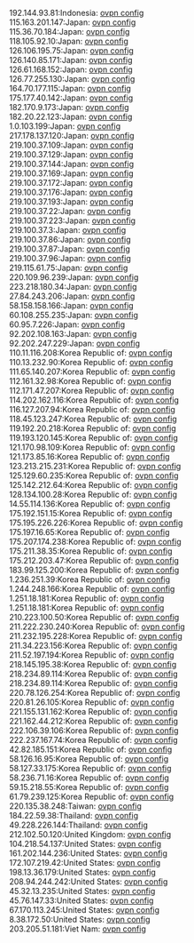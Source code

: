 192.144.93.81:Indonesia: [ovpn config](vpn/192_144_93_81.ovpn)  
115.163.201.147:Japan: [ovpn config](vpn/115_163_201_147.ovpn)  
115.36.70.184:Japan: [ovpn config](vpn/115_36_70_184.ovpn)  
118.105.92.10:Japan: [ovpn config](vpn/118_105_92_10.ovpn)  
126.106.195.75:Japan: [ovpn config](vpn/126_106_195_75.ovpn)  
126.140.85.171:Japan: [ovpn config](vpn/126_140_85_171.ovpn)  
126.61.168.152:Japan: [ovpn config](vpn/126_61_168_152.ovpn)  
126.77.255.130:Japan: [ovpn config](vpn/126_77_255_130.ovpn)  
164.70.177.115:Japan: [ovpn config](vpn/164_70_177_115.ovpn)  
175.177.40.142:Japan: [ovpn config](vpn/175_177_40_142.ovpn)  
182.170.9.173:Japan: [ovpn config](vpn/182_170_9_173.ovpn)  
182.20.22.123:Japan: [ovpn config](vpn/182_20_22_123.ovpn)  
1.0.103.199:Japan: [ovpn config](vpn/1_0_103_199.ovpn)  
217.178.137.120:Japan: [ovpn config](vpn/217_178_137_120.ovpn)  
219.100.37.109:Japan: [ovpn config](vpn/219_100_37_109.ovpn)  
219.100.37.129:Japan: [ovpn config](vpn/219_100_37_129.ovpn)  
219.100.37.144:Japan: [ovpn config](vpn/219_100_37_144.ovpn)  
219.100.37.169:Japan: [ovpn config](vpn/219_100_37_169.ovpn)  
219.100.37.172:Japan: [ovpn config](vpn/219_100_37_172.ovpn)  
219.100.37.176:Japan: [ovpn config](vpn/219_100_37_176.ovpn)  
219.100.37.193:Japan: [ovpn config](vpn/219_100_37_193.ovpn)  
219.100.37.22:Japan: [ovpn config](vpn/219_100_37_22.ovpn)  
219.100.37.223:Japan: [ovpn config](vpn/219_100_37_223.ovpn)  
219.100.37.3:Japan: [ovpn config](vpn/219_100_37_3.ovpn)  
219.100.37.86:Japan: [ovpn config](vpn/219_100_37_86.ovpn)  
219.100.37.87:Japan: [ovpn config](vpn/219_100_37_87.ovpn)  
219.100.37.96:Japan: [ovpn config](vpn/219_100_37_96.ovpn)  
219.115.61.75:Japan: [ovpn config](vpn/219_115_61_75.ovpn)  
220.109.96.239:Japan: [ovpn config](vpn/220_109_96_239.ovpn)  
223.218.180.34:Japan: [ovpn config](vpn/223_218_180_34.ovpn)  
27.84.243.206:Japan: [ovpn config](vpn/27_84_243_206.ovpn)  
58.158.158.166:Japan: [ovpn config](vpn/58_158_158_166.ovpn)  
60.108.255.235:Japan: [ovpn config](vpn/60_108_255_235.ovpn)  
60.95.7.226:Japan: [ovpn config](vpn/60_95_7_226.ovpn)  
92.202.108.163:Japan: [ovpn config](vpn/92_202_108_163.ovpn)  
92.202.247.229:Japan: [ovpn config](vpn/92_202_247_229.ovpn)  
110.11.116.208:Korea Republic of: [ovpn config](vpn/110_11_116_208.ovpn)  
110.13.232.90:Korea Republic of: [ovpn config](vpn/110_13_232_90.ovpn)  
111.65.140.207:Korea Republic of: [ovpn config](vpn/111_65_140_207.ovpn)  
112.161.32.98:Korea Republic of: [ovpn config](vpn/112_161_32_98.ovpn)  
112.171.47.207:Korea Republic of: [ovpn config](vpn/112_171_47_207.ovpn)  
114.202.162.116:Korea Republic of: [ovpn config](vpn/114_202_162_116.ovpn)  
116.127.207.94:Korea Republic of: [ovpn config](vpn/116_127_207_94.ovpn)  
118.45.123.247:Korea Republic of: [ovpn config](vpn/118_45_123_247.ovpn)  
119.192.20.218:Korea Republic of: [ovpn config](vpn/119_192_20_218.ovpn)  
119.193.120.145:Korea Republic of: [ovpn config](vpn/119_193_120_145.ovpn)  
121.170.98.109:Korea Republic of: [ovpn config](vpn/121_170_98_109.ovpn)  
121.173.85.16:Korea Republic of: [ovpn config](vpn/121_173_85_16.ovpn)  
123.213.215.231:Korea Republic of: [ovpn config](vpn/123_213_215_231.ovpn)  
125.129.60.235:Korea Republic of: [ovpn config](vpn/125_129_60_235.ovpn)  
125.142.212.64:Korea Republic of: [ovpn config](vpn/125_142_212_64.ovpn)  
128.134.100.28:Korea Republic of: [ovpn config](vpn/128_134_100_28.ovpn)  
14.55.114.136:Korea Republic of: [ovpn config](vpn/14_55_114_136.ovpn)  
175.192.151.15:Korea Republic of: [ovpn config](vpn/175_192_151_15.ovpn)  
175.195.226.226:Korea Republic of: [ovpn config](vpn/175_195_226_226.ovpn)  
175.197.16.65:Korea Republic of: [ovpn config](vpn/175_197_16_65.ovpn)  
175.207.174.238:Korea Republic of: [ovpn config](vpn/175_207_174_238.ovpn)  
175.211.38.35:Korea Republic of: [ovpn config](vpn/175_211_38_35.ovpn)  
175.212.203.47:Korea Republic of: [ovpn config](vpn/175_212_203_47.ovpn)  
183.99.125.200:Korea Republic of: [ovpn config](vpn/183_99_125_200.ovpn)  
1.236.251.39:Korea Republic of: [ovpn config](vpn/1_236_251_39.ovpn)  
1.244.248.166:Korea Republic of: [ovpn config](vpn/1_244_248_166.ovpn)  
1.251.18.181:Korea Republic of: [ovpn config](vpn/1_251_18_181.ovpn)  
1.251.18.181:Korea Republic of: [ovpn config](vpn/1_251_18_181.ovpn)  
210.223.100.50:Korea Republic of: [ovpn config](vpn/210_223_100_50.ovpn)  
211.222.230.240:Korea Republic of: [ovpn config](vpn/211_222_230_240.ovpn)  
211.232.195.228:Korea Republic of: [ovpn config](vpn/211_232_195_228.ovpn)  
211.34.223.156:Korea Republic of: [ovpn config](vpn/211_34_223_156.ovpn)  
211.52.197.194:Korea Republic of: [ovpn config](vpn/211_52_197_194.ovpn)  
218.145.195.38:Korea Republic of: [ovpn config](vpn/218_145_195_38.ovpn)  
218.234.89.114:Korea Republic of: [ovpn config](vpn/218_234_89_114.ovpn)  
218.234.89.114:Korea Republic of: [ovpn config](vpn/218_234_89_114.ovpn)  
220.78.126.254:Korea Republic of: [ovpn config](vpn/220_78_126_254.ovpn)  
220.81.26.105:Korea Republic of: [ovpn config](vpn/220_81_26_105.ovpn)  
221.155.131.162:Korea Republic of: [ovpn config](vpn/221_155_131_162.ovpn)  
221.162.44.212:Korea Republic of: [ovpn config](vpn/221_162_44_212.ovpn)  
222.106.39.106:Korea Republic of: [ovpn config](vpn/222_106_39_106.ovpn)  
222.237.167.74:Korea Republic of: [ovpn config](vpn/222_237_167_74.ovpn)  
42.82.185.151:Korea Republic of: [ovpn config](vpn/42_82_185_151.ovpn)  
58.126.16.95:Korea Republic of: [ovpn config](vpn/58_126_16_95.ovpn)  
58.127.33.175:Korea Republic of: [ovpn config](vpn/58_127_33_175.ovpn)  
58.236.71.16:Korea Republic of: [ovpn config](vpn/58_236_71_16.ovpn)  
59.15.218.55:Korea Republic of: [ovpn config](vpn/59_15_218_55.ovpn)  
61.79.239.125:Korea Republic of: [ovpn config](vpn/61_79_239_125.ovpn)  
220.135.38.248:Taiwan: [ovpn config](vpn/220_135_38_248.ovpn)  
184.22.59.38:Thailand: [ovpn config](vpn/184_22_59_38.ovpn)  
49.228.226.144:Thailand: [ovpn config](vpn/49_228_226_144.ovpn)  
212.102.50.120:United Kingdom: [ovpn config](vpn/212_102_50_120.ovpn)  
104.218.54.137:United States: [ovpn config](vpn/104_218_54_137.ovpn)  
161.202.144.236:United States: [ovpn config](vpn/161_202_144_236.ovpn)  
172.107.219.42:United States: [ovpn config](vpn/172_107_219_42.ovpn)  
198.13.36.179:United States: [ovpn config](vpn/198_13_36_179.ovpn)  
208.94.244.242:United States: [ovpn config](vpn/208_94_244_242.ovpn)  
45.32.13.235:United States: [ovpn config](vpn/45_32_13_235.ovpn)  
45.76.147.33:United States: [ovpn config](vpn/45_76_147_33.ovpn)  
67.170.113.245:United States: [ovpn config](vpn/67_170_113_245.ovpn)  
8.38.172.50:United States: [ovpn config](vpn/8_38_172_50.ovpn)  
203.205.51.181:Viet Nam: [ovpn config](vpn/203_205_51_181.ovpn)  
